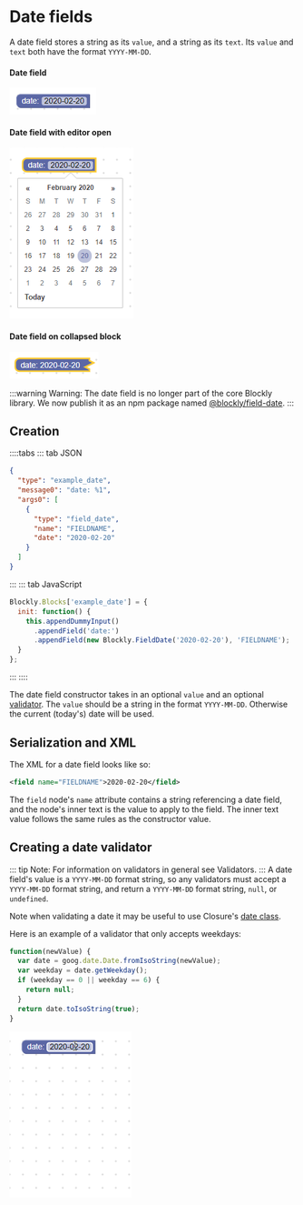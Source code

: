 # Date fields

A date field stores a string as its `value`, and a string as its `text`. Its `value` and `text` both have the format `YYYY-MM-DD`.

#### Date field

![](./date/on_block.png)

#### Date field with editor open

![](./date/with_editor.png)

#### Date field on collapsed block

![](./date/collapsed.png)

:::warning
Warning: The date field is no longer part of the core Blockly library. We now publish it as an npm package named [@blockly/field-date](https://www.npmjs.com/package/@blockly/field-date).
:::

## Creation

::::tabs
::: tab JSON

```json
{
  "type": "example_date",
  "message0": "date: %1",
  "args0": [
    {
      "type": "field_date",
      "name": "FIELDNAME",
      "date": "2020-02-20"
    }
  ]
}
```

:::
::: tab JavaScript

```javascript
Blockly.Blocks['example_date'] = {
  init: function() {
    this.appendDummyInput()
      .appendField('date:')
      .appendField(new Blockly.FieldDate('2020-02-20'), 'FIELDNAME');
  }
};
```

:::
::::

The date field constructor takes in an optional `value` and an optional [validator](#creating-a-date-validator). The `value` should be a string in the format `YYYY-MM-DD`. Otherwise the current (today's) date will be used.

## Serialization and XML

The XML for a date field looks like so:

```xml
<field name="FIELDNAME">2020-02-20</field>
```

The `field` node's `name` attribute contains a string referencing a date field, and the node's inner text is the value to apply to the field. The inner text value follows the same rules as the constructor value.

## Creating a date validator

::: tip
Note: For information on validators in general see Validators.
:::
A date field's value is a `YYYY-MM-DD` format string, so any validators must accept a `YYYY-MM-DD` format string, and return a `YYYY-MM-DD` format string, `null`, or `undefined`.

Note when validating a date it may be useful to use Closure's [date class](https://google.github.io/closure-library/api/goog.date.Date.html).

Here is an example of a validator that only accepts weekdays:

```javascript
function(newValue) {
  var date = goog.date.Date.fromIsoString(newValue);
  var weekday = date.getWeekday();
  if (weekday == 0 || weekday == 6) {
    return null;
  }
  return date.toIsoString(true);
}
```

![](./date/validator.gif)